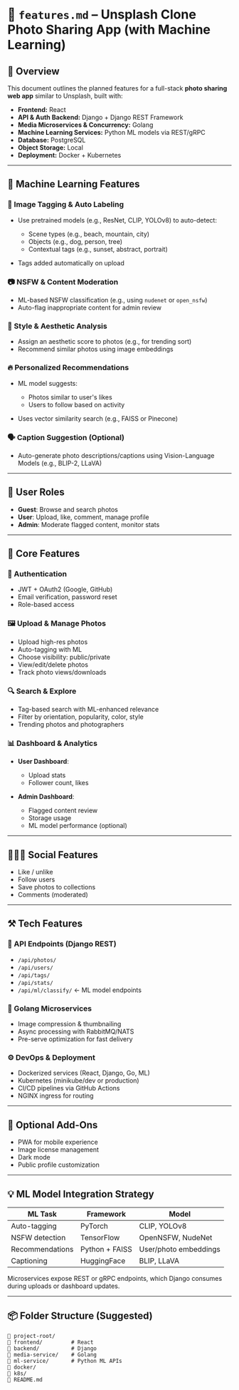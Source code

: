 # 📸 `features.md` – Unsplash Clone Photo Sharing App (with Machine Learning)

## 📘 Overview

This document outlines the planned features for a full-stack **photo sharing web app** similar to Unsplash, built with:

* **Frontend:** React
* **API & Auth Backend:** Django + Django REST Framework
* **Media Microservices & Concurrency:** Golang
* **Machine Learning Services:** Python ML models via REST/gRPC
* **Database:** PostgreSQL
* **Object Storage:** Local
* **Deployment:** Docker + Kubernetes

---

## 🧠 Machine Learning Features

### 🔎 Image Tagging & Auto Labeling

* Use pretrained models (e.g., ResNet, CLIP, YOLOv8) to auto-detect:

  * Scene types (e.g., beach, mountain, city)
  * Objects (e.g., dog, person, tree)
  * Contextual tags (e.g., sunset, abstract, portrait)
* Tags added automatically on upload

### 📷 NSFW & Content Moderation

* ML-based NSFW classification (e.g., using `nudenet` or `open_nsfw`)
* Auto-flag inappropriate content for admin review

### 🧬 Style & Aesthetic Analysis

* Assign an aesthetic score to photos (e.g., for trending sort)
* Recommend similar photos using image embeddings

### 🔥 Personalized Recommendations

* ML model suggests:

  * Photos similar to user's likes
  * Users to follow based on activity
* Uses vector similarity search (e.g., FAISS or Pinecone)

### 🗣️ Caption Suggestion (Optional)

* Auto-generate photo descriptions/captions using Vision-Language Models (e.g., BLIP-2, LLaVA)

---

## 👤 User Roles

* **Guest**: Browse and search photos
* **User**: Upload, like, comment, manage profile
* **Admin**: Moderate flagged content, monitor stats

---

## 📂 Core Features

### 🔐 Authentication

* JWT + OAuth2 (Google, GitHub)
* Email verification, password reset
* Role-based access

### 🖼️ Upload & Manage Photos

* Upload high-res photos
* Auto-tagging with ML
* Choose visibility: public/private
* View/edit/delete photos
* Track photo views/downloads

### 🔍 Search & Explore

* Tag-based search with ML-enhanced relevance
* Filter by orientation, popularity, color, style
* Trending photos and photographers

### 📊 Dashboard & Analytics

* **User Dashboard**:

  * Upload stats
  * Follower count, likes
* **Admin Dashboard**:

  * Flagged content review
  * Storage usage
  * ML model performance (optional)

---

## 🧑‍🤝‍🧑 Social Features

* Like / unlike
* Follow users
* Save photos to collections
* Comments (moderated)

---

## ⚒️ Tech Features

### 📡 API Endpoints (Django REST)

* `/api/photos/`
* `/api/users/`
* `/api/tags/`
* `/api/stats/`
* `/api/ml/classify/` ← ML model endpoints

### 🚀 Golang Microservices

* Image compression & thumbnailing
* Async processing with RabbitMQ/NATS
* Pre-serve optimization for fast delivery

### ⚙️ DevOps & Deployment

* Dockerized services (React, Django, Go, ML)
* Kubernetes (minikube/dev or production)
* CI/CD pipelines via GitHub Actions
* NGINX ingress for routing

---

## 🧹 Optional Add-Ons

* PWA for mobile experience
* Image license management
* Dark mode
* Public profile customization

---

## 💡 ML Model Integration Strategy

| ML Task         | Framework      | Model                 |
| --------------- | -------------- | --------------------- |
| Auto-tagging    | PyTorch        | CLIP, YOLOv8          |
| NSFW detection  | TensorFlow     | OpenNSFW, NudeNet     |
| Recommendations | Python + FAISS | User/photo embeddings |
| Captioning      | HuggingFace    | BLIP, LLaVA           |

Microservices expose REST or gRPC endpoints, which Django consumes during uploads or dashboard updates.

---

## 📦 Folder Structure (Suggested)

```plaintext
📁 project-root/
🔗 frontend/         # React
🔗 backend/          # Django
🔗 media-service/    # Golang
🔗 ml-service/       # Python ML APIs
🔗 docker/
🔗 k8s/
🔗 README.md
```
